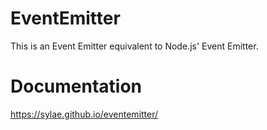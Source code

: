 EventEmitter 
==================

This is an Event Emitter equivalent to Node.js' Event Emitter.


# Documentation
https://sylae.github.io/eventemitter/
